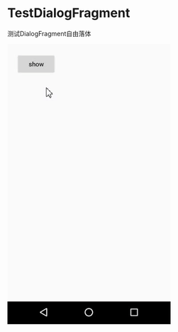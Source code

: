 # TestDialogFragment
测试DialogFragment自由落体

![](https://github.com/wangLegh/TestDialogFragment/blob/master/picture/Testpassed.gif) 
